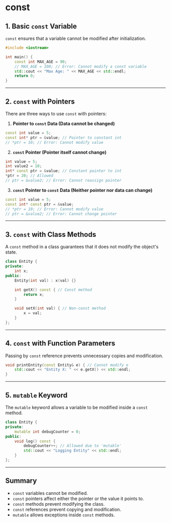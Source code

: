 # const

## 1. Basic `const` Variable
`const` ensures that a variable cannot be modified after initialization.
```cpp
#include <iostream>

int main() {
    const int MAX_AGE = 90;
    // MAX_AGE = 100; // Error: Cannot modify a const variable
    std::cout << "Max Age: " << MAX_AGE << std::endl;
    return 0;
}
```

---

## 2. `const` with Pointers
There are three ways to use `const` with pointers:

1. **Pointer to `const` Data (Data cannot be changed)**
```cpp
const int value = 5;
const int* ptr = &value; // Pointer to constant int
// *ptr = 10; // Error: Cannot modify value
```

2. **`const` Pointer (Pointer itself cannot change)**
```cpp
int value = 5;
int value2 = 10;
int* const ptr = &value; // Constant pointer to int
*ptr = 20; // Allowed
// ptr = &value2; // Error: Cannot reassign pointer
```

3. **`const` Pointer to `const` Data (Neither pointer nor data can change)**
```cpp
const int value = 5;
const int* const ptr = &value; 
// *ptr = 10; // Error: Cannot modify value
// ptr = &value2; // Error: Cannot change pointer
```

---

## 3. `const` with Class Methods
A `const` method in a class guarantees that it does not modify the object's state.
```cpp
class Entity {
private:
    int x;
public:
    Entity(int val) : x(val) {}

    int getX() const { // Const method
        return x;
    }

    void setX(int val) { // Non-const method
        x = val;
    }
};
```

---

## 4. `const` with Function Parameters
Passing by `const` reference prevents unnecessary copies and modification.
```cpp
void printEntity(const Entity& e) { // Cannot modify e
    std::cout << "Entity X: " << e.getX() << std::endl;
}
```

---

## 5. `mutable` Keyword
The `mutable` keyword allows a variable to be modified inside a `const` method.
```cpp
class Entity {
private:
    mutable int debugCounter = 0;
public:
    void log() const {
        debugCounter++; // Allowed due to 'mutable'
        std::cout << "Logging Entity" << std::endl;
    }
};
```

---

## Summary
- `const` variables cannot be modified.
- `const` pointers affect either the pointer or the value it points to.
- `const` methods prevent modifying the class.
- `const` references prevent copying and modification.
- `mutable` allows exceptions inside `const` methods.

